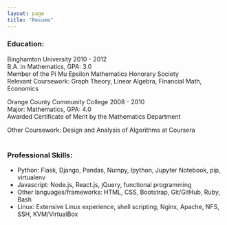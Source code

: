 ```yaml
---
layout: page
title: "Resume"
---
```

<h3>Education:</h3>
<span class="bold">Binghamton University</span> 2010 - 2012<br />
B.A. in Mathematics, GPA: 3.0<br />
Member of the Pi Mu Epsilon Mathematics Honorary Society<br />
Relevant Coursework: Graph Theory, Linear Algebra, Financial Math, Economics<br />

<span class="bold">Orange County Community College</span> 2008 - 2010<br />
Major: Mathematics, GPA: 4.0<br />
Awarded Certificate of Merit by the Mathematics Department<br />

Other Coursework: Design and Analysis of Algorithms at Coursera<br />
<br />
<h3>Professional Skills:</h3>
<ul>
  <li>Python: Flask, Django, Pandas, Numpy, Ipython, Jupyter Notebook, pip, virtualenv</li>
  <li>Javascript: Node.js, React.js, jQuery, functional programming</li>
  <li>Other languages/frameworks: HTML, CSS, Bootstrap, Git/GitHub, Ruby, Bash</li>
  <li>Linux: Extensive Linux experience, shell scripting, Nginx, Apache, NFS, SSH, KVM/VirtualBox</li>
</ul>

